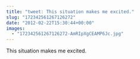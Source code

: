 ```yaml
---
title: "tweet: This situation makes me excited."
slug: "172342561267126272"
date: "2012-02-22T15:30:44+00:00"
images:
  - "172342561267126272-AmRIpXgCEAMP6Jc.jpg"
---
```

This situation makes me excited. 